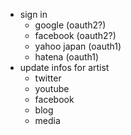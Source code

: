 * sign in
  * google (oauth2?)
  * facebook (oauth2?)
  * yahoo japan (oauth1)
  * hatena (oauth1)
* update infos for artist
  * twitter
  * youtube
  * facebook
  * blog
  * media
